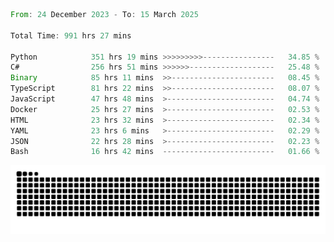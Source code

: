 <!--START_SECTION:waka-->

```rust
From: 24 December 2023 - To: 15 March 2025

Total Time: 991 hrs 27 mins

Python            351 hrs 19 mins >>>>>>>>>----------------   34.85 %
C#                256 hrs 51 mins >>>>>>-------------------   25.48 %
Binary            85 hrs 11 mins  >>-----------------------   08.45 %
TypeScript        81 hrs 22 mins  >>-----------------------   08.07 %
JavaScript        47 hrs 48 mins  >------------------------   04.74 %
Docker            25 hrs 27 mins  >------------------------   02.53 %
HTML              23 hrs 32 mins  >------------------------   02.34 %
YAML              23 hrs 6 mins   >------------------------   02.29 %
JSON              22 hrs 28 mins  >------------------------   02.23 %
Bash              16 hrs 42 mins  -------------------------   01.66 %
```

<!--END_SECTION:waka-->


<picture>
  <source media="(prefers-color-scheme: dark)" srcset="https://raw.githubusercontent.com/jeerawut97/jeerawut97/output/github-contribution-grid-snake.svg">
  <img alt="github contribution grid snake animation" src="https://raw.githubusercontent.com/jeerawut97/jeerawut97/output/github-contribution-grid-snake.svg">
</picture>
